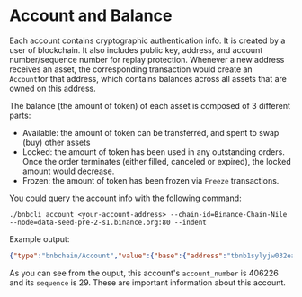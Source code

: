 # Account and Balance

Each account contains cryptographic authentication info. It is created by a user of blockchain. It also  includes public key, address, and account number/sequence number for replay protection. Whenever a new address receives an asset, the corresponding transaction would create an `Account`for that address, which contains balances across all assets that are owned on this address.

The balance (the amount of token) of each asset is composed of 3 different parts:

- Available: the amount of token can be transferred, and spent to swap (buy) other assets
- Locked: the amount of token has been used in any outstanding orders. Once the order terminates (either filled, canceled or expired), the locked amount would decrease.
- Frozen: the amount of token has been frozen via `Freeze` transactions.

You could query the account info with the following command:

```shell
./bnbcli account <your-account-address> --chain-id=Binance-Chain-Nile --node=data-seed-pre-2-s1.binance.org:80 --indent
```

Example output:

```json
{"type":"bnbchain/Account","value":{"base":{"address":"tbnb1sylyjw032eajr9cyllp26n04300qzzre38qyv5","coins":[{"denom":"000-0E1","amount":"10530"},{"denom":"BNB","amount":"247349863800"},{"denom":"BTC.B-918","amount":"113218800"},{"denom":"COSMOS-587","amount":"50000101983748977"},{"denom":"EDU-DD0","amount":"139885964"},{"denom":"MFH-9B5","amount":"1258976083286"},{"denom":"NASC-137","amount":"0"},{"denom":"PPC-00A","amount":"205150260"},{"denom":"TGT-9FC","amount":"33251102828"},{"denom":"UCX-CC8","amount":"1398859649"},{"denom":"USDT.B-B7C","amount":"140456966268"},{"denom":"YLC-D8B","amount":"210572645"},{"denom":"ZZZ-21E","amount":"13988596"}],"public_key":{"type":"tendermint/PubKeySecp256k1","value":"AhOb3ZXecsIqwqKw+HhTscyi6K35xYpKaJx10yYwE0Qa"},"account_number":"406226","sequence":"29"},"name":"","frozen":null,"locked":[{"denom":"KOGE48-35D","amount":"10000000000"}]}}
```

As you can see from the ouput, this account's `account_number` is 406226 and its `sequence` is 29. These are important information about this account. 

